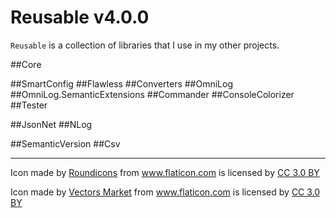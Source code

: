 # Reusable v4.0.0

`Reusable` is a collection of libraries that I use in my other projects.

##Core

##SmartConfig
##Flawless
##Converters
##OmniLog
##OmniLog.SemanticExtensions
##Commander
##ConsoleColorizer
##Tester


##JsonNet
##NLog

##SemanticVersion
##Csv


---

Icon made by [Roundicons](http://www.flaticon.com/authors/roundicons) from www.flaticon.com is licensed by <a href="http://creativecommons.org/licenses/by/3.0/" title="Creative Commons BY 3.0" target="_blank">CC 3.0 BY</a></div>

Icon made by [Vectors Market](http://www.flaticon.com/authors/vectors-market) from www.flaticon.com is licensed by <a href="http://creativecommons.org/licenses/by/3.0/" title="Creative Commons BY 3.0" target="_blank">CC 3.0 BY</a></div>

